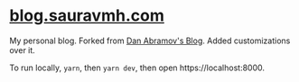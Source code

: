 # [blog.sauravmh.com](https://blog.sauravmh.com/)

My personal blog. Forked from [Dan Abramov's Blog](https://github.com/gaearon/overreacted.io). Added customizations over it.

To run locally, `yarn`, then `yarn dev`, then open https://localhost:8000.
